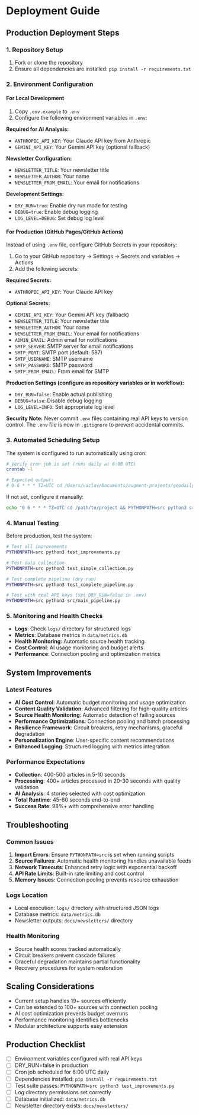# Deployment Guide

## Production Deployment Steps

### 1. Repository Setup
1. Fork or clone the repository
2. Ensure all dependencies are installed: `pip install -r requirements.txt`

### 2. Environment Configuration

#### For Local Development
1. Copy `.env.example` to `.env`
2. Configure the following environment variables in `.env`:

**Required for AI Analysis:**
- `ANTHROPIC_API_KEY`: Your Claude API key from Anthropic
- `GEMINI_API_KEY`: Your Gemini API key (optional fallback)

**Newsletter Configuration:**
- `NEWSLETTER_TITLE`: Your newsletter title
- `NEWSLETTER_AUTHOR`: Your name
- `NEWSLETTER_FROM_EMAIL`: Your email for notifications

**Development Settings:**
- `DRY_RUN=true`: Enable dry run mode for testing
- `DEBUG=true`: Enable debug logging
- `LOG_LEVEL=DEBUG`: Set debug log level

#### For Production (GitHub Pages/GitHub Actions)
Instead of using `.env` file, configure GitHub Secrets in your repository:

1. Go to your GitHub repository → Settings → Secrets and variables → Actions
2. Add the following secrets:

**Required Secrets:**
- `ANTHROPIC_API_KEY`: Your Claude API key

**Optional Secrets:**
- `GEMINI_API_KEY`: Your Gemini API key (fallback)
- `NEWSLETTER_TITLE`: Your newsletter title
- `NEWSLETTER_AUTHOR`: Your name
- `NEWSLETTER_FROM_EMAIL`: Your email for notifications
- `ADMIN_EMAIL`: Admin email for notifications
- `SMTP_SERVER`: SMTP server for email notifications
- `SMTP_PORT`: SMTP port (default: 587)
- `SMTP_USERNAME`: SMTP username
- `SMTP_PASSWORD`: SMTP password
- `SMTP_FROM_EMAIL`: From email for SMTP

**Production Settings (configure as repository variables or in workflow):**
- `DRY_RUN=false`: Enable actual publishing
- `DEBUG=false`: Disable debug logging
- `LOG_LEVEL=INFO`: Set appropriate log level

**Security Note:** Never commit `.env` files containing real API keys to version control. The `.env` file is now in `.gitignore` to prevent accidental commits.

### 3. Automated Scheduling Setup
The system is configured to run automatically using cron:

```bash
# Verify cron job is set (runs daily at 6:00 UTC)
crontab -l

# Expected output:
# 0 6 * * * TZ=UTC cd /Users/vaclav/Documents/augment-projects/geodaily && PYTHONPATH=src python3 src/main_pipeline.py
```

If not set, configure it manually:
```bash
echo "0 6 * * * TZ=UTC cd /path/to/project && PYTHONPATH=src python3 src/main_pipeline.py" | crontab -
```

### 4. Manual Testing
Before production, test the system:

```bash
# Test all improvements
PYTHONPATH=src python3 test_improvements.py

# Test data collection
PYTHONPATH=src python3 test_simple_collection.py

# Test complete pipeline (dry run)
PYTHONPATH=src python3 test_complete_pipeline.py

# Test with real API keys (set DRY_RUN=false in .env)
PYTHONPATH=src python3 src/main_pipeline.py
```

### 5. Monitoring and Health Checks
- **Logs**: Check `logs/` directory for structured logs
- **Metrics**: Database metrics in `data/metrics.db`
- **Health Monitoring**: Automatic source health tracking
- **Cost Control**: AI usage monitoring and budget alerts
- **Performance**: Connection pooling and optimization metrics

## System Improvements

### Latest Features
- **AI Cost Control**: Automatic budget monitoring and usage optimization
- **Content Quality Validation**: Advanced filtering for high-quality articles
- **Source Health Monitoring**: Automatic detection of failing sources
- **Performance Optimizations**: Connection pooling and batch processing
- **Resilience Framework**: Circuit breakers, retry mechanisms, graceful degradation
- **Personalization Engine**: User-specific content recommendations
- **Enhanced Logging**: Structured logging with metrics integration

### Performance Expectations
- **Collection**: 400-500 articles in 5-10 seconds
- **Processing**: 400+ articles processed in 20-30 seconds with quality validation
- **AI Analysis**: 4 stories selected with cost optimization
- **Total Runtime**: 45-60 seconds end-to-end
- **Success Rate**: 98%+ with comprehensive error handling

## Troubleshooting

### Common Issues
1. **Import Errors**: Ensure `PYTHONPATH=src` is set when running scripts
2. **Source Failures**: Automatic health monitoring handles unavailable feeds
3. **Network Timeouts**: Enhanced retry logic with exponential backoff
4. **API Rate Limits**: Built-in rate limiting and cost control
5. **Memory Issues**: Connection pooling prevents resource exhaustion

### Logs Location
- Local execution: `logs/` directory with structured JSON logs
- Database metrics: `data/metrics.db`
- Newsletter outputs: `docs/newsletters/` directory

### Health Monitoring
- Source health scores tracked automatically
- Circuit breakers prevent cascade failures
- Graceful degradation maintains partial functionality
- Recovery procedures for system restoration

## Scaling Considerations

- Current setup handles 19+ sources efficiently
- Can be extended to 100+ sources with connection pooling
- AI cost optimization prevents budget overruns
- Performance monitoring identifies bottlenecks
- Modular architecture supports easy extension

## Production Checklist

- [ ] Environment variables configured with real API keys
- [ ] DRY_RUN=false in production
- [ ] Cron job scheduled for 6:00 UTC daily
- [ ] Dependencies installed: `pip install -r requirements.txt`
- [ ] Test suite passes: `PYTHONPATH=src python3 test_improvements.py`
- [ ] Log directory permissions set correctly
- [ ] Database initialized: `data/metrics.db`
- [ ] Newsletter directory exists: `docs/newsletters/`
